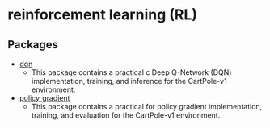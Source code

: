 # reinforcement learning (RL)

## Packages
* [dqn](./dqn/README.md)
    * This package contains a practical c Deep Q-Network (DQN) implementation, training, and inference for the CartPole-v1 environment.
* [policy_gradient](./policy_gradient/README.md)
    * This package contains a practical for policy gradient implementation, training, and evaluation for the CartPole-v1 environment.